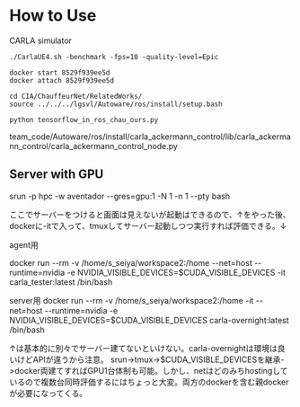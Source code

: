 # How to Use

CARLA simulator

```
./CarlaUE4.sh -benchmark -fps=10 -quality-level=Epic

docker start 8529f939ee5d
docker attach 8529f939ee5d

cd CIA/ChauffeurNet/RelatedWorks/
source ../../../lgsvl/Autoware/ros/install/setup.bash

python tensorflow_in_ros_chau_ours.py

```

team_code/Autoware/ros/install/carla_ackermann_control/lib/carla_ackermann_control/carla_ackermann_control_node.py



## Server with GPU


srun -p hpc -w aventador --gres=gpu:1   -N 1 -n 1  --pty bash

ここでサーバーをつけると画面は見えないが起動はできるので、↑をやった後、dockerに-itで入って、tmuxしてサーバー起動しつつ実行すれば評価できる。↓

agent用

docker run --rm -v /home/s_seiya/workspace2:/home --net=host --runtime=nvidia -e NVIDIA_VISIBLE_DEVICES=$CUDA_VISIBLE_DEVICES -it carla_tester:latest /bin/bash  


server用
docker run --rm -v /home/s_seiya/workspace2:/home -it --net=host --runtime=nvidia -e NVIDIA_VISIBLE_DEVICES=$CUDA_VISIBLE_DEVICES carla-overnight:latest /bin/bash

↑は基本的に別々でサーバー建てないといけない。carla-overnightは環境は良いけどAPIが違うから注意。
srun->tmux->$CUDA_VISIBLE_DEVICESを継承->docker両建てすればGPU1台体制も可能。しかし、netはどのみちhostingしているので複数台同時評価するにはちょっと大変。両方のdockerを含む親dockerが必要になってくる。
